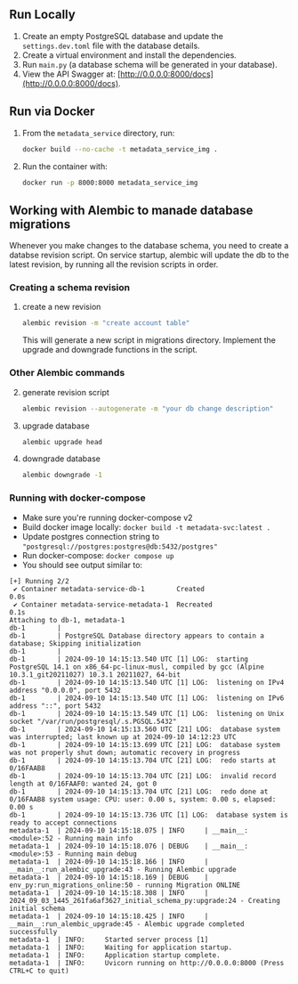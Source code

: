 




## Run Locally

1. Create an empty PostgreSQL database and update the `settings.dev.toml` file with the database details.
2. Create a virtual environment and install the dependencies.
3. Run `main.py` (a database schema will be generated in your database).
4. View the API Swagger at: [http://0.0.0.0:8000/docs](http://0.0.0.0:8000/docs).

## Run via Docker

1. From the `metadata_service` directory, run:
   ```sh
   docker build --no-cache -t metadata_service_img .

2. Run the container with:
    ```sh
    docker run -p 8000:8000 metadata_service_img


## Working with Alembic to manade database migrations
Whenever you make changes to the database schema, 
you need to create a databse revision script.
On service startup, alembic will update the db to the latest revision, by running all the revision scripts in order.

### Creating a schema revision

1. create a new revision
    ```sh
    alembic revision -m "create account table"
    ```
   This will generate a new script in migrations directory.
   Implement the upgrade and downgrade functions in the script.

### Other Alembic commands

2. generate revision script
    ```sh
    alembic revision --autogenerate -m "your db change description"
    ```
2. upgrade database
    ```sh
    alembic upgrade head
    ```
3. downgrade database
    ```sh
    alembic downgrade -1
    ```

### Running with docker-compose

- Make sure you're running docker-compose v2
- Build docker image locally: `docker build -t metadata-svc:latest .`
- Update postgres connection string to `"postgresql://postgres:postgres@db:5432/postgres"`
- Run docker-compose: `docker compose up`
- You should see output similar to:
```
[+] Running 2/2
 ✔ Container metadata-service-db-1        Created                                                                                                                                                                                 0.0s 
 ✔ Container metadata-service-metadata-1  Recreated                                                                                                                                                                               0.1s 
Attaching to db-1, metadata-1
db-1        | 
db-1        | PostgreSQL Database directory appears to contain a database; Skipping initialization
db-1        | 
db-1        | 2024-09-10 14:15:13.540 UTC [1] LOG:  starting PostgreSQL 14.1 on x86_64-pc-linux-musl, compiled by gcc (Alpine 10.3.1_git20211027) 10.3.1 20211027, 64-bit
db-1        | 2024-09-10 14:15:13.540 UTC [1] LOG:  listening on IPv4 address "0.0.0.0", port 5432
db-1        | 2024-09-10 14:15:13.540 UTC [1] LOG:  listening on IPv6 address "::", port 5432
db-1        | 2024-09-10 14:15:13.549 UTC [1] LOG:  listening on Unix socket "/var/run/postgresql/.s.PGSQL.5432"
db-1        | 2024-09-10 14:15:13.560 UTC [21] LOG:  database system was interrupted; last known up at 2024-09-10 14:12:23 UTC
db-1        | 2024-09-10 14:15:13.699 UTC [21] LOG:  database system was not properly shut down; automatic recovery in progress
db-1        | 2024-09-10 14:15:13.704 UTC [21] LOG:  redo starts at 0/16FAAB8
db-1        | 2024-09-10 14:15:13.704 UTC [21] LOG:  invalid record length at 0/16FAAF0: wanted 24, got 0
db-1        | 2024-09-10 14:15:13.704 UTC [21] LOG:  redo done at 0/16FAAB8 system usage: CPU: user: 0.00 s, system: 0.00 s, elapsed: 0.00 s
db-1        | 2024-09-10 14:15:13.736 UTC [1] LOG:  database system is ready to accept connections
metadata-1  | 2024-09-10 14:15:18.075 | INFO     | __main__:<module>:52 - Running main info
metadata-1  | 2024-09-10 14:15:18.076 | DEBUG    | __main__:<module>:53 - Running main debug
metadata-1  | 2024-09-10 14:15:18.166 | INFO     | __main__:run_alembic_upgrade:43 - Running Alembic upgrade
metadata-1  | 2024-09-10 14:15:18.169 | DEBUG    | env_py:run_migrations_online:50 - running Migration ONLINE
metadata-1  | 2024-09-10 14:15:18.308 | INFO     | 2024_09_03_1445_261fa6af3627_initial_schema_py:upgrade:24 - Creating initial schema
metadata-1  | 2024-09-10 14:15:18.425 | INFO     | __main__:run_alembic_upgrade:45 - Alembic upgrade completed successfully
metadata-1  | INFO:     Started server process [1]
metadata-1  | INFO:     Waiting for application startup.
metadata-1  | INFO:     Application startup complete.
metadata-1  | INFO:     Uvicorn running on http://0.0.0.0:8000 (Press CTRL+C to quit)
```